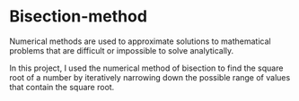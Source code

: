 # Bisection-method
Numerical methods are used to approximate solutions to mathematical problems that are difficult or impossible to solve analytically.

In this project, I used the numerical method of bisection to find the square root of a number by iteratively narrowing down the possible range of values that contain the square root.

